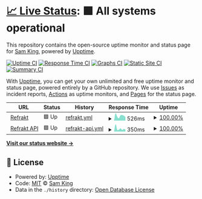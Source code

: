 # [📈 Live Status](https://status.refrakt.app): <!--live status--> **🟩 All systems operational**

This repository contains the open-source uptime monitor and status page for [Sam King](samking.studio), powered by [Upptime](https://github.com/upptime/upptime).

[![Uptime CI](https://github.com/samkingco/refrakt-upptime/workflows/Uptime%20CI/badge.svg)](https://github.com/samkingco/refrakt-upptime/actions?query=workflow%3A%22Uptime+CI%22)
[![Response Time CI](https://github.com/samkingco/refrakt-upptime/workflows/Response%20Time%20CI/badge.svg)](https://github.com/samkingco/refrakt-upptime/actions?query=workflow%3A%22Response+Time+CI%22)
[![Graphs CI](https://github.com/samkingco/refrakt-upptime/workflows/Graphs%20CI/badge.svg)](https://github.com/samkingco/refrakt-upptime/actions?query=workflow%3A%22Graphs+CI%22)
[![Static Site CI](https://github.com/samkingco/refrakt-upptime/workflows/Static%20Site%20CI/badge.svg)](https://github.com/samkingco/refrakt-upptime/actions?query=workflow%3A%22Static+Site+CI%22)
[![Summary CI](https://github.com/samkingco/refrakt-upptime/workflows/Summary%20CI/badge.svg)](https://github.com/samkingco/refrakt-upptime/actions?query=workflow%3A%22Summary+CI%22)

With [Upptime](https://upptime.js.org), you can get your own unlimited and free uptime monitor and status page, powered entirely by a GitHub repository. We use [Issues](https://github.com/samkingco/refrakt-upptime/issues) as incident reports, [Actions](https://github.com/samkingco/refrakt-upptime/actions) as uptime monitors, and [Pages](https://status.refrakt.app) for the status page.

<!--start: status pages-->
<!-- This summary is generated by Upptime (https://github.com/upptime/upptime) -->
<!-- Do not edit this manually, your changes will be overwritten -->
<!-- prettier-ignore -->
| URL | Status | History | Response Time | Uptime |
| --- | ------ | ------- | ------------- | ------ |
| <img alt="" src="https://refrakt.app/pfp.png" height="13"> [Refrakt](https://refrakt.app) | 🟩 Up | [refrakt.yml](https://github.com/samkingco/refrakt-upptime/commits/HEAD/history/refrakt.yml) | <details><summary><img alt="Response time graph" src="./graphs/refrakt/response-time-week.png" height="20"> 526ms</summary><br><a href="https://status.refrakt.app/history/refrakt"><img alt="Response time 487" src="https://img.shields.io/endpoint?url=https%3A%2F%2Fraw.githubusercontent.com%2Fsamkingco%2Frefrakt-upptime%2FHEAD%2Fapi%2Frefrakt%2Fresponse-time.json"></a><br><a href="https://status.refrakt.app/history/refrakt"><img alt="24-hour response time 320" src="https://img.shields.io/endpoint?url=https%3A%2F%2Fraw.githubusercontent.com%2Fsamkingco%2Frefrakt-upptime%2FHEAD%2Fapi%2Frefrakt%2Fresponse-time-day.json"></a><br><a href="https://status.refrakt.app/history/refrakt"><img alt="7-day response time 526" src="https://img.shields.io/endpoint?url=https%3A%2F%2Fraw.githubusercontent.com%2Fsamkingco%2Frefrakt-upptime%2FHEAD%2Fapi%2Frefrakt%2Fresponse-time-week.json"></a><br><a href="https://status.refrakt.app/history/refrakt"><img alt="30-day response time 464" src="https://img.shields.io/endpoint?url=https%3A%2F%2Fraw.githubusercontent.com%2Fsamkingco%2Frefrakt-upptime%2FHEAD%2Fapi%2Frefrakt%2Fresponse-time-month.json"></a><br><a href="https://status.refrakt.app/history/refrakt"><img alt="1-year response time 487" src="https://img.shields.io/endpoint?url=https%3A%2F%2Fraw.githubusercontent.com%2Fsamkingco%2Frefrakt-upptime%2FHEAD%2Fapi%2Frefrakt%2Fresponse-time-year.json"></a></details> | <details><summary><a href="https://status.refrakt.app/history/refrakt">100.00%</a></summary><a href="https://status.refrakt.app/history/refrakt"><img alt="All-time uptime 100.00%" src="https://img.shields.io/endpoint?url=https%3A%2F%2Fraw.githubusercontent.com%2Fsamkingco%2Frefrakt-upptime%2FHEAD%2Fapi%2Frefrakt%2Fuptime.json"></a><br><a href="https://status.refrakt.app/history/refrakt"><img alt="24-hour uptime 100.00%" src="https://img.shields.io/endpoint?url=https%3A%2F%2Fraw.githubusercontent.com%2Fsamkingco%2Frefrakt-upptime%2FHEAD%2Fapi%2Frefrakt%2Fuptime-day.json"></a><br><a href="https://status.refrakt.app/history/refrakt"><img alt="7-day uptime 100.00%" src="https://img.shields.io/endpoint?url=https%3A%2F%2Fraw.githubusercontent.com%2Fsamkingco%2Frefrakt-upptime%2FHEAD%2Fapi%2Frefrakt%2Fuptime-week.json"></a><br><a href="https://status.refrakt.app/history/refrakt"><img alt="30-day uptime 100.00%" src="https://img.shields.io/endpoint?url=https%3A%2F%2Fraw.githubusercontent.com%2Fsamkingco%2Frefrakt-upptime%2FHEAD%2Fapi%2Frefrakt%2Fuptime-month.json"></a><br><a href="https://status.refrakt.app/history/refrakt"><img alt="1-year uptime 100.00%" src="https://img.shields.io/endpoint?url=https%3A%2F%2Fraw.githubusercontent.com%2Fsamkingco%2Frefrakt-upptime%2FHEAD%2Fapi%2Frefrakt%2Fuptime-year.json"></a></details>
| <img alt="" src="https://refrakt.app/pfp.png" height="13"> [Refrakt API](https://refrakt.app/api/health) | 🟩 Up | [refrakt-api.yml](https://github.com/samkingco/refrakt-upptime/commits/HEAD/history/refrakt-api.yml) | <details><summary><img alt="Response time graph" src="./graphs/refrakt-api/response-time-week.png" height="20"> 350ms</summary><br><a href="https://status.refrakt.app/history/refrakt-api"><img alt="Response time 144" src="https://img.shields.io/endpoint?url=https%3A%2F%2Fraw.githubusercontent.com%2Fsamkingco%2Frefrakt-upptime%2FHEAD%2Fapi%2Frefrakt-api%2Fresponse-time.json"></a><br><a href="https://status.refrakt.app/history/refrakt-api"><img alt="24-hour response time 220" src="https://img.shields.io/endpoint?url=https%3A%2F%2Fraw.githubusercontent.com%2Fsamkingco%2Frefrakt-upptime%2FHEAD%2Fapi%2Frefrakt-api%2Fresponse-time-day.json"></a><br><a href="https://status.refrakt.app/history/refrakt-api"><img alt="7-day response time 350" src="https://img.shields.io/endpoint?url=https%3A%2F%2Fraw.githubusercontent.com%2Fsamkingco%2Frefrakt-upptime%2FHEAD%2Fapi%2Frefrakt-api%2Fresponse-time-week.json"></a><br><a href="https://status.refrakt.app/history/refrakt-api"><img alt="30-day response time 190" src="https://img.shields.io/endpoint?url=https%3A%2F%2Fraw.githubusercontent.com%2Fsamkingco%2Frefrakt-upptime%2FHEAD%2Fapi%2Frefrakt-api%2Fresponse-time-month.json"></a><br><a href="https://status.refrakt.app/history/refrakt-api"><img alt="1-year response time 144" src="https://img.shields.io/endpoint?url=https%3A%2F%2Fraw.githubusercontent.com%2Fsamkingco%2Frefrakt-upptime%2FHEAD%2Fapi%2Frefrakt-api%2Fresponse-time-year.json"></a></details> | <details><summary><a href="https://status.refrakt.app/history/refrakt-api">100.00%</a></summary><a href="https://status.refrakt.app/history/refrakt-api"><img alt="All-time uptime 100.00%" src="https://img.shields.io/endpoint?url=https%3A%2F%2Fraw.githubusercontent.com%2Fsamkingco%2Frefrakt-upptime%2FHEAD%2Fapi%2Frefrakt-api%2Fuptime.json"></a><br><a href="https://status.refrakt.app/history/refrakt-api"><img alt="24-hour uptime 100.00%" src="https://img.shields.io/endpoint?url=https%3A%2F%2Fraw.githubusercontent.com%2Fsamkingco%2Frefrakt-upptime%2FHEAD%2Fapi%2Frefrakt-api%2Fuptime-day.json"></a><br><a href="https://status.refrakt.app/history/refrakt-api"><img alt="7-day uptime 100.00%" src="https://img.shields.io/endpoint?url=https%3A%2F%2Fraw.githubusercontent.com%2Fsamkingco%2Frefrakt-upptime%2FHEAD%2Fapi%2Frefrakt-api%2Fuptime-week.json"></a><br><a href="https://status.refrakt.app/history/refrakt-api"><img alt="30-day uptime 100.00%" src="https://img.shields.io/endpoint?url=https%3A%2F%2Fraw.githubusercontent.com%2Fsamkingco%2Frefrakt-upptime%2FHEAD%2Fapi%2Frefrakt-api%2Fuptime-month.json"></a><br><a href="https://status.refrakt.app/history/refrakt-api"><img alt="1-year uptime 100.00%" src="https://img.shields.io/endpoint?url=https%3A%2F%2Fraw.githubusercontent.com%2Fsamkingco%2Frefrakt-upptime%2FHEAD%2Fapi%2Frefrakt-api%2Fuptime-year.json"></a></details>

<!--end: status pages-->

[**Visit our status website →**](https://status.refrakt.app)

## 📄 License

- Powered by: [Upptime](https://github.com/upptime/upptime)
- Code: [MIT](./LICENSE) © [Sam King](samking.studio)
- Data in the `./history` directory: [Open Database License](https://opendatacommons.org/licenses/odbl/1-0/)
